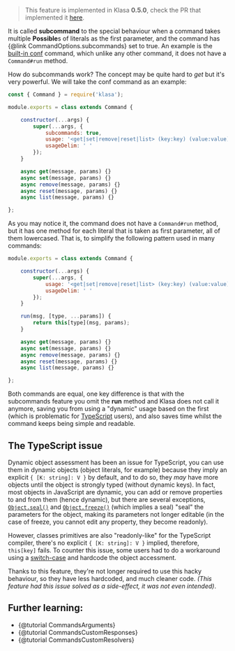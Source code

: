 > This feature is implemented in Klasa **0.5.0**, check the PR that implemented it [here](https://github.com/dirigeants/klasa/pull/162).

It is called **subcommand** to the special behaviour when a command takes multiple **Possible**s of literals as the first parameter, and the command has {@link CommandOptions.subcommands} set to true. An example is the [built-in conf](https://github.com/dirigeants/klasa/blob/master/src/commands/Admin/conf.js) command, which unlike any other command, it does not have a `Command#run` method.

How do subcommands work? The concept may be quite hard to *get* but it's very powerful. We will take the conf command as an example:

```javascript
const { Command } = require('klasa');

module.exports = class extends Command {

	constructor(...args) {
		super(...args, {
			subcommands: true,
			usage: '<get|set|remove|reset|list> (key:key) (value:value) [...]',
			usageDelim: ' '
		});
	}

	async get(message, params) {}
	async set(message, params) {}
	async remove(message, params) {}
	async reset(message, params) {}
	async list(message, params) {}

};
```

As you may notice it, the command does not have a `Command#run` method, but it has one method for each literal that is taken as first parameter, all of them lowercased. That is, to simplify the following pattern used in many commands:

```javascript
module.exports = class extends Command {

	constructor(...args) {
		super(...args, {
			usage: '<get|set|remove|reset|list> (key:key) (value:value) [...]',
			usageDelim: ' '
		});
	}

	run(msg, [type, ...params]) {
		return this[type](msg, params);
	}

	async get(message, params) {}
	async set(message, params) {}
	async remove(message, params) {}
	async reset(message, params) {}
	async list(message, params) {}

};
```

Both commands are equal, one key difference is that with the subcommands feature you omit the **run** method and Klasa does not call it anymore, saving you from using a "dynamic" usage based on the first (which is problematic for [TypeScript](https://www.typescriptlang.org/) users), and also saves time whilst the command keeps being simple and readable.

## The TypeScript issue

Dynamic object assessment has been an issue for TypeScript, you can use them in dynamic objects (object literals, for example) because they imply an explicit `{ [K: string]: V }` by default, and to do so, they *may* have more objects until the object is strongly typed (without dynamic keys). In fact, most objects in JavaScript are dynamic, you can add or remove properties to and from them (hence dynamic), but there are several exceptions, [`Object.seal()`](https://developer.mozilla.org/en-US/docs/Web/JavaScript/Reference/Global_Objects/Object/seal) and [`Object.freeze()`](https://developer.mozilla.org/en-US/docs/Web/JavaScript/Reference/Global_Objects/Object/freeze) (which implies a seal) "seal" the parameters for the object, making its parameters not longer editable (in the case of freeze, you cannot edit any property, they become readonly).

However, classes primitives are also "readonly-like" for the TypeScript compiler, there's no explicit `{ [K: string]: V }` implied, therefore, `this[key]` fails. To counter this issue, some users had to do a workaround using a [switch-case](https://developer.mozilla.org/en-US/docs/Web/JavaScript/Reference/Statements/switch) and hardcode the object accessment.

Thanks to this feature, they're not longer required to use this hacky behaviour, so they have less hardcoded, and much cleaner code. *(This feature had this issue solved as a side-effect, it was not even intended)*.

## Further learning:

- {@tutorial CommandsArguments}
- {@tutorial CommandsCustomResponses}
- {@tutorial CommandsCustomResolvers}
